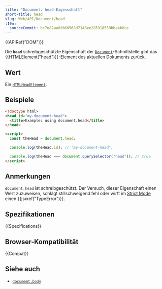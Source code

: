 ```yaml
---
title: "Document: head-Eigenschaft"
short-title: head
slug: Web/API/Document/head
l10n:
  sourceCommit: bc7e82aa6db60568d7146ee285918550bbe4b8ce
---
```


{{APIRef("DOM")}}

Die **`head`** schreibgeschützte Eigenschaft der [`Document`](/de/docs/Web/API/Document)-Schnittstelle gibt das {{HTMLElement("head")}}-Element des aktuellen Dokuments zurück.

## Wert

Ein [`HTMLHeadElement`](/de/docs/Web/API/HTMLHeadElement).

## Beispiele

```html
<!doctype html>
<head id="my-document-head">
  <title>Example: using document.head</title>
</head>

<script>
  const theHead = document.head;

  console.log(theHead.id); // "my-document-head";

  console.log(theHead === document.querySelector("head")); // true
</script>
```

## Anmerkungen

`document.head` ist schreibgeschützt. Der Versuch, dieser Eigenschaft einen Wert zuzuweisen, schlägt stillschweigend fehl oder wirft im [Strict Mode](/de/docs/Web/JavaScript/Reference/Strict_mode) einen {{jsxref("TypeError")}}.

## Spezifikationen

{{Specifications}}

## Browser-Kompatibilität

{{Compat}}

## Siehe auch

- [`document.body`](/de/docs/Web/API/Document/body)
